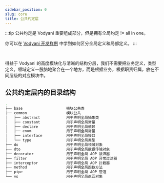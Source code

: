```yaml
---
sidebar_position: 0
slug: core
title: 公共约定层
---
```


:::tip
公共约定是 Vodyani 重要组成部分，但是拥有全局约定 != all in one。

你可以在 [Vodyani 开发样例](https://github.com/vodyani/sample) 中学到如何区分全局定义和局部定义。
:::

<br/>

得益于 Vodyani 的高度模块化与清晰的结构分层，我们不需要把业务定义，类型定义，领域定义一股脑地聚合在一个地方，而是根据业务，根据职责归属，放在不同层级的对应模块中。

## 公共约定层内的目录结构

```bash
.
├── base                    模块公共类
├── common                  模块公共
│   ├── abstract            用于声明全局抽象类
│   ├── constant            用于声明全局常量
│   ├── declare             用于声明全局依赖
│   ├── enum                用于声明全局常量
│   ├── interface           用于声明全局接口
│   └── type                用于声明全局类型
├── do                      用于声明全局领域对象
├── dto                     用于声明全局数据传输对象
├── decorator               用于声明全局 AOP 装饰器
├── filter                  用于声明全局 AOP 异常过滤器
├── interceptor             用于声明全局 AOP 拦截器
├── method                  用于声明全局函数方法
├── pipe                    用于声明全局 AOP 管道
└── vo                      用于声明全局返回对象
```